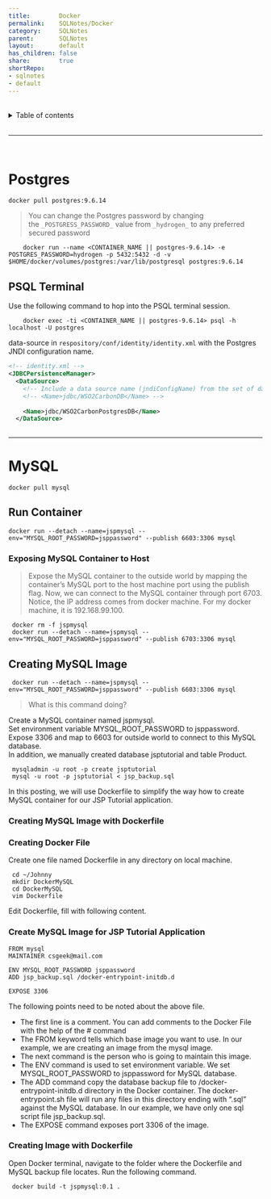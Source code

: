 ```yaml
---  
title:        Docker            
permalink:    SQLNotes/Docker            
category:     SQLNotes            
parent:       SQLNotes            
layout:       default            
has_children: false            
share:        true            
shortRepo:            
- sqlnotes            
- default            
---  
```

  
<br/>            
            
<details markdown="block">                  
<summary>                  
Table of contents                  
</summary>                  
{: .text-delta }                  
1. TOC                  
{:toc}                  
</details>                  
            
<br/>                  
            
***                  
            
<br/>           
      
# Postgres      
      
```shell      
docker pull postgres:9.6.14      
```      
      
> You can change the Postgres password by changing the `_POSTGRESS_PASSWORD_` value from `_hydrogen_` to any preferred secured password      
      
		docker run --name <CONTAINER_NAME || postgres-9.6.14> -e POSTGRES_PASSWORD=hydrogen -p 5432:5432 -d -v $HOME/docker/volumes/postgres:/var/lib/postgresql postgres:9.6.14      
      
## PSQL Terminal      
      
Use the following command to hop into the PSQL terminal session.      
      
		docker exec -ti <CONTAINER_NAME || postgres-9.6.14> psql -h localhost -U postgres      
      
data-source in `respository/conf/identity/identity.xml` with the Postgres JNDI configuration name.      
      
```xml      
<!-- identity.xml -->        
<JDBCPersistenceManager>        
  <DataSource>        
    <!-- Include a data source name (jndiConfigName) from the set of datasources defined in master-datasources.xml -->        
    <!-- <Name>jdbc/WSO2CarbonDB</Name> -->        
            
    <Name>jdbc/WSO2CarbonPostgresDB</Name>        
  </DataSource>        
        
```      
      
      
      
---    
      
# MySQL      
      
```shell      
docker pull mysql      
```      
      
## Run Container      
      
```shell      
docker run --detach --name=jspmysql --env="MYSQL_ROOT_PASSWORD=jsppassword" --publish 6603:3306 mysql      
```      
      
### Exposing MySQL Container to Host      
      
> Expose the MySQL container to the outside world by mapping the container’s MySQL port to the host machine port using the publish flag. Now, we can connect to the MySQL container through port 6703.      
> Notice, the IP address comes from docker machine. For my docker machine, it is 192.168.99.100.      
      
```shell      
 docker rm -f jspmysql      
 docker run --detach --name=jspmysql --env="MYSQL_ROOT_PASSWORD=jsppassword" --publish 6703:3306 mysql      
```      
      
## Creating MySQL Image      
      
```shell      
 docker run --detach --name=jspmysql --env="MYSQL_ROOT_PASSWORD=jsppassword" --publish 6603:3306 mysql      
```      
      
> What is this command doing?      
      
Create a MySQL container named jspmysql.      
Set environment variable MYSQL_ROOT_PASSWORD to jsppassword.      
Expose 3306 and map to 6603 for outside world to connect to this MySQL database.      
In addition, we manually created database jsptutorial and table Product.      
      
``` mysqladmin -u root -p create jsptutorial```      
``` mysql -u root -p jsptutorial < jsp_backup.sql```      
      
In this posting, we will use Dockerfile to simplify the way how to create MySQL container for our JSP Tutorial application.      
      
### Creating MySQL Image with Dockerfile      
      
### Creating Docker File      
      
Create one file named Dockerfile in any directory on local machine.      
      
``` cd ~/Johnny```      
``` mkdir DockerMySQL```      
``` cd DockerMySQL```      
``` vim Dockerfile```      
      
Edit Dockerfile, fill with following content.      
      
### Create MySQL Image for JSP Tutorial Application      
      
```      
FROM mysql      
MAINTAINER csgeek@mail.com      
      
ENV MYSQL_ROOT_PASSWORD jsppassword      
ADD jsp_backup.sql /docker-entrypoint-initdb.d      
      
EXPOSE 3306      
```      
      
The following points need to be noted about the above file.      
      
- The first line is a comment. You can add comments to the Docker File with the help of the # command      
- The FROM keyword tells which base image you want to use. In our example, we are creating an image from the mysql image.      
- The next command is the person who is going to maintain this image.      
- The ENV command is used to set environment variable. We set MYSQL_ROOT_PASSWORD to jsppassword for MySQL database.      
- The ADD command copy the database backup file to /docker-entrypoint-initdb.d directory in the Docker container. The docker-entrypoint.sh file will run any files in this directory ending with “.sql”      
  against the MySQL database. In our example, we have only one sql script file jsp_backup.sql.      
- The EXPOSE command exposes port 3306 of the image.      
      
### Creating Image with Dockerfile      
      
Open Docker terminal, navigate to the folder where the Dockerfile and MySQL backup file locates. Run the following command.      
      
``` docker build -t jspmysql:0.1 .```  